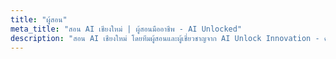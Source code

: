 ```yaml
---
title: "ผู้สอน"
meta_title: "สอน AI เชียงใหม่ | ผู้สอนมืออาชีพ - AI Unlocked"
description: "สอน AI เชียงใหม่ โดยทีมผู้สอนและผู้เชี่ยวชาญจาก AI Unlock Innovation - คอร์ส AI, Vibe Coding, n8n automation ทั้งออนไลน์และสอนส่วนตัวที่เชียงใหม่"
---
```

